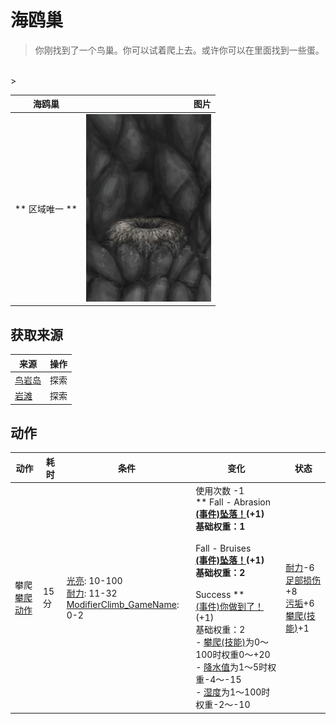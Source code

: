 # 海鸥巢  
> 你刚找到了一个鸟巢。你可以试着爬上去。或许你可以在里面找到一些蛋。  
<br>  
>   
  
  海鸥巢  |   图片   
 ----  |  ----:   
 ** 区域唯一 **  |  <img decoding="async" src="Sprite/SeagullNest.png" href="a.md" style="max-width:300px;max-height:300px;">   
  
## 获取来源  
来源  |  操作  
----  |  ----  
[鸟岩岛](BirdRock.md)  |  探索  
[岩滩](Rocks.md)  |  探索  
## 动作  
动作  |  耗时  |  条件  |  变化  |  状态  
----  |  ----  |  ----  |  ----  |  ----  
攀爬<br>[攀爬动作](ClimbAction.md)  |  15分  |  [光亮](Light.md): 10-100<br>[耐力](Stamina.md): 11-32<br>[ModifierClimb_GameName](ModifierClimb.md): 0-2  |  使用次数  -1<br>** Fall - Abrasion **<br>  [(事件)坠落！](Event_FallAbrasion.md)(+1)<br>基础权重：1<br><br>** Fall - Bruises **<br>  [(事件)坠落！](Event_FallBruise.md)(+1)<br>基础权重：2<br><br>** Success **<br>  [(事件)你做到了！](Event_SeagullNest.md)(+1)<br>基础权重：2<br>- [攀爬(技能)](Skill_Climbing.md)为0～100时权重0～+20<br>- [降水值](RainValue.md)为1～5时权重-4～-15<br>- [湿度](Wetness.md)为1～100时权重-2～-10<br>  |  [耐力](Stamina.md)-6<br>[足部损伤](FootDamage.md)+8<br>[污垢](Filth.md)+6<br>[攀爬(技能)](Skill_Climbing.md)+1  

